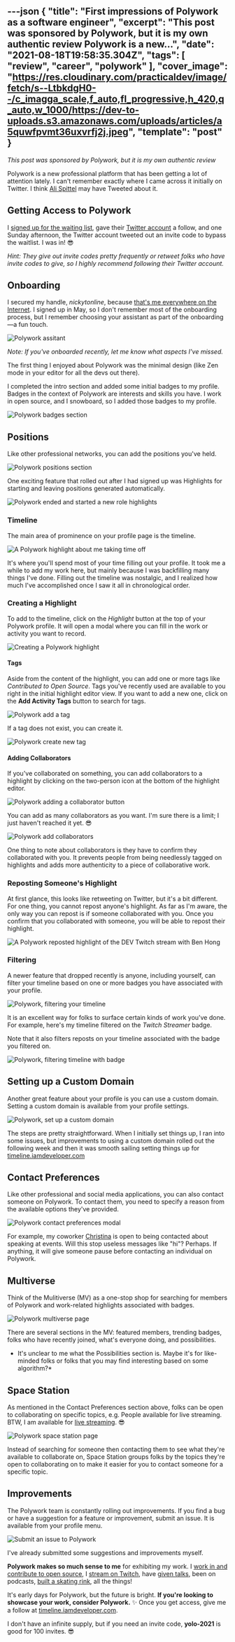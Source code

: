 ---json
{
  "title": "First impressions of Polywork as a software engineer",
  "excerpt": "This post was sponsored by Polywork, but it is my own authentic review  Polywork is a new...",
  "date": "2021-08-18T19:58:35.304Z",
  "tags": [
    "review",
    "career",
    "polywork"
  ],
  "cover_image": "https://res.cloudinary.com/practicaldev/image/fetch/s--LtbkdgH0--/c_imagga_scale,f_auto,fl_progressive,h_420,q_auto,w_1000/https://dev-to-uploads.s3.amazonaws.com/uploads/articles/a5quwfpvmt36uxvrfj2j.jpeg",
  "template": "post"
}
---
*This post was sponsored by Polywork, but it is my own authentic review*

Polywork is a new professional platform that has been getting a lot of attention lately. I can't remember exactly where I came across it initially on Twitter. I think [Ali Spittel](https://twitter.com/ASpittel) may have Tweeted about it.

## Getting Access to Polywork

I [signed up for the waiting list](https://www.polywork.com/users/sign_up), gave their [Twitter account](https://twitter.com/PolyworkHQ) a follow, and one Sunday afternoon, the Twitter account tweeted out an invite code to bypass the waitlist. I was in! 😎

*Hint: They give out invite codes pretty frequently or retweet folks who have invite codes to give, so I highly recommend following their Twitter account.*

## Onboarding

I secured my handle, *nickytonline*, because [that's me everywhere on the Internet](https://www.iamdeveloper.com/pages/social/). I signed up in May, so I don't remember most of the onboarding process, but I remember choosing your assistant as part of the onboarding—a fun touch.

![Polywork assitant](https://dev-to-uploads.s3.amazonaws.com/uploads/articles/hoaz3ladpk05d9endst0.png)

*Note: If you've onboarded recently, let me know what aspects I've missed.*

The first thing I enjoyed about Polywork was the minimal design (like Zen mode in your editor for all the devs out there).

I completed the intro section and added some initial badges to my profile. Badges in the context of Polywork are interests and skills you have. I work in open source, and I snowboard, so I added those badges to my profile.

![Polywork badges section](https://dev-to-uploads.s3.amazonaws.com/uploads/articles/bwyf96wnsevx9juwoe7a.png)

## Positions

Like other professional networks, you can add the positions you've held.

![Polywork positions section](https://dev-to-uploads.s3.amazonaws.com/uploads/articles/wmqggolywg2d1sm3ubu5.png)

One exciting feature that rolled out after I had signed up was Highlights for starting and leaving positions generated automatically.

![Polywork ended and started a new role highlights](https://dev-to-uploads.s3.amazonaws.com/uploads/articles/k3994nynfjawd5cwl5iw.png) 

### Timeline

The main area of prominence on your profile page is the timeline.

![A Polywork highlight about me taking time off](https://dev-to-uploads.s3.amazonaws.com/uploads/articles/p27njvml14ijk8zkmcmz.png)

It's where you'll spend most of your time filling out your profile. It took me a while to add my work here, but mainly because I was backfilling many things I've done. Filling out the timeline was nostalgic, and I realized how much I've accomplished once I saw it all in chronological order.

### Creating a Highlight

To add to the timeline, click on the *Highlight* button at the top of your Polywork profile. It will open a modal where you can fill in the work or activity you want to record.

![Creating a Polywork highlight](https://dev-to-uploads.s3.amazonaws.com/uploads/articles/1v4e0m9pa4y1or766tcy.png)

#### Tags

Aside from the content of the highlight, you can add one or more tags like *Contributed to Open Source*. Tags you've recently used are available to you right in the initial highlight editor view. If you want to add a new one, click on the **Add Activity Tags** button to search for tags.

![Polywork add a tag](https://dev-to-uploads.s3.amazonaws.com/uploads/articles/bdbbeyyzc4csct3re9db.png)

If a tag does not exist, you can create it.

![Polywork create new tag](https://dev-to-uploads.s3.amazonaws.com/uploads/articles/wo8bormdpemvme4ctchx.png)
 
#### Adding Collaborators

If you've collaborated on something, you can add collaborators to a highlight by clicking on the two-person icon at the bottom of the highlight editor.

![Polywork adding a collaborator button](https://dev-to-uploads.s3.amazonaws.com/uploads/articles/1dd0mrd7z9bjh352ptdr.png)

You can add as many collaborators as you want. I'm sure there is a limit; I just haven't reached it yet. 😎

![Polywork add collaborators](https://dev-to-uploads.s3.amazonaws.com/uploads/articles/ayczagfav0fuz2mzhp33.png)

One thing to note about collaborators is they have to confirm they collaborated with you. It prevents people from being needlessly tagged on highlights and adds more authenticity to a piece of collaborative work.

### Reposting Someone's Highlight

At first glance, this looks like retweeting on Twitter, but it's a bit different. For one thing, you cannot repost anyone's highlight. As far as I'm aware, the only way you can repost is if someone collaborated with you. Once you confirm that you collaborated with someone, you will be able to repost their highlight.

![A Polywork reposted highlight of the DEV Twitch stream with Ben Hong](https://dev-to-uploads.s3.amazonaws.com/uploads/articles/17rxhti3wp0zp2l2915e.png)

### Filtering

A newer feature that dropped recently is anyone, including yourself, can filter your timeline based on one or more badges you have associated with your profile.

![Polywork, filtering your timeline](https://dev-to-uploads.s3.amazonaws.com/uploads/articles/3odk7f4cmxm45bcq2np7.png)

It is an excellent way for folks to surface certain kinds of work you've done. For example, here's my timeline filtered on the *Twitch Streamer* badge.

Note that it also filters reposts on your timeline associated with the badge you filtered on.

![Polywork, filtering timeline with badge](https://dev-to-uploads.s3.amazonaws.com/uploads/articles/weeqa2jg82w1mha7jxe2.png)

## Setting up a Custom Domain

Another great feature about your profile is you can use a custom domain. Setting a custom domain is available from your profile settings.

![Polywork, set up a custom domain](https://dev-to-uploads.s3.amazonaws.com/uploads/articles/2cttxmz8boembroh3ypb.png)

The steps are pretty straightforward. When I initially set things up, I ran into some issues, but improvements to using a custom domain rolled out the following week and then it was smooth sailing setting things up for [timeline.iamdeveloper.com](https://timeline.iamdeveloper.com)

## Contact Preferences
Like other professional and social media applications, you can also contact someone on Polywork. To contact them, you need to specify a reason from the available options they've provided.

![Polywork contact preferences modal](https://dev-to-uploads.s3.amazonaws.com/uploads/articles/xhltgezs5akylwspnvyi.png)

For example, my coworker [Christina](https://www.polywork.com/cgorton) is open to being contacted about speaking at events. Will this stop useless messages like "hi"? Perhaps. If anything, it will give someone pause before contacting an individual on Polywork.

## Multiverse
Think of the Mulitiverse (MV) as a one-stop shop for searching for members of Polywork and work-related highlights associated with badges.

![Polywork multiverse page](https://dev-to-uploads.s3.amazonaws.com/uploads/articles/dmvsd3klg67x8ty5rj3w.png)

There are several sections in the MV: featured members, trending badges, folks who have recently joined, what's everyone doing, and possibilities.

* It's unclear to me what the Possibilities section is. Maybe it's for like-minded folks or folks that you may find interesting based on some algorithm?*

## Space Station
As mentioned in the Contact Preferences section above, folks can be open to collaborating on specific topics, e.g. People available for live streaming. BTW, I am available for [live streaming](https://www.iamdeveloper.com/pages/live-coding/). 😎

![Polywork space station page](https://dev-to-uploads.s3.amazonaws.com/uploads/articles/prvxn4um6ka0pfs3owmg.png)
 
Instead of searching for someone then contacting them to see what they're available to collaborate on, Space Station groups folks by the topics they're open to collaborating on to make it easier for you to contact someone for a specific topic.

## Improvements
The Polywork team is constantly rolling out improvements. If you find a bug or have a suggestion for a feature or improvement, submit an issue. It is available from your profile menu.

![Submit an issue to Polywork](https://dev-to-uploads.s3.amazonaws.com/uploads/articles/lj7r7de2xg0s4z7eesf4.png) 

I've already submitted some suggestions and improvements myself.

**Polywork makes so much sense to me** for exhibiting my work. I [work in and contribute to open source](https://www.polywork.com/nickytonline?badges%5B%5D=Open+Source), I [stream on Twitch](https://www.polywork.com/nickytonline/highlights/af1934a2-8130-457c-9734-3cc6c5e446b3), have [given talks](https://www.polywork.com/nickytonline/highlights/2c5da615-0aef-4494-bc63-f76da0ac3402), been on podcasts, [built a skating rink](https://www.polywork.com/nickytonline/highlights/a6be8320-1f80-4184-a38f-3dc9cba1eca0), all the things! 

It's early days for Polywork, but the future is bright. **If you're looking to showcase your work, consider Polywork.** ✨  Once you get access, give me a follow at [timeline.iamdeveloper.com](https://timeline.iamdeveloper.com).

I don't have an infinite supply, but if you need an invite code, **yolo-2021** is good for 100 invites. 😎
